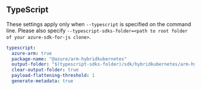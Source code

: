 ## TypeScript

These settings apply only when `--typescript` is specified on the command line.
Please also specify `--typescript-sdks-folder=<path to root folder of your azure-sdk-for-js clone>`.

```yaml $(typescript)
typescript:
  azure-arm: true
  package-name: "@azure/arm-hybridkubernetes"
  output-folder: "$(typescript-sdks-folder)/sdk/hybridkubernetes/arm-hybridkubernetes"
  clear-output-folder: true
  payload-flattening-threshold: 1
  generate-metadata: true
```
